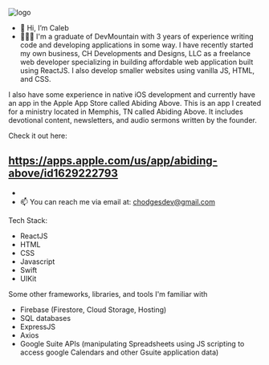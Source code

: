 ![logo](https://github.com/user-attachments/assets/ead4f4ce-6ae2-4e7f-bee2-5d2ecf4d8a55)



- 👋 Hi, I’m Caleb
- 🧑🏻‍💻 I'm a graduate of DevMountain with 3 years of experience writing code and developing applications in some way.  I have recently started my own business, CH Developments and Designs, LLC as a freelance web developer specializing in building affordable web application built using ReactJS.  I also develop smaller websites using vanilla JS, HTML, and CSS. 

I also have some experience in native iOS development and currently have an app in the Apple App Store called Abiding Above.  This is an app I created for a ministry located in Memphis, TN called Abiding Above.  It includes devotional content, newsletters, and audio sermons written by the founder.  

Check it out here: 

https://apps.apple.com/us/app/abiding-above/id1629222793
- 
- 
- 📫 You can reach me via email at: chodgesdev@gmail.com

Tech Stack: 

- ReactJS
- HTML
- CSS
- Javascript
- Swift
- UIKit

Some other frameworks, libraries, and tools I'm familiar with

- Firebase (Firestore, Cloud Storage, Hosting)
- SQL databases
- ExpressJS
- Axios
- Google Suite APIs (manipulating Spreadsheets using JS scripting to access google Calendars and other Gsuite application data)

<!---
Chodges86/Chodges86 is a ✨ special ✨ repository because its `README.md` (this file) appears on your GitHub profile.
You can click the Preview link to take a look at your changes.
--->
